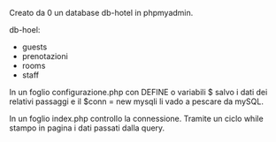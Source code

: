 Creato da 0 un database db-hotel in phpmyadmin.

db-hoel:
- guests
- prenotazioni
- rooms
- staff

In un foglio configurazione.php con DEFINE o variabili $ salvo i dati dei relativi passaggi e il $conn = new mysqli li vado a pescare da mySQL.


In un foglio index.php controllo la connessione.
Tramite un ciclo while stampo in pagina i dati passati dalla query.